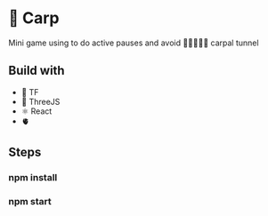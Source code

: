 # 🎏 Carp 

Mini game using to do active pauses and avoid 🙅🏻‍♀️🎏🤚 carpal tunnel 

## Build with

* 🧡 TF 
* 🌱 ThreeJS 
* ⚛️ React
* 🫀 

## Steps

### npm install
### npm start

